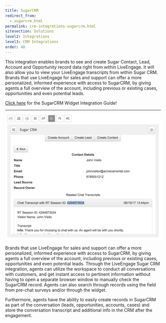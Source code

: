 ```yaml
---
title: SugarCRM
redirect_from:
  - sugarcrm.html
permalink: crm-integrations-sugarcrm.html
sitesection: Solutions
level2: Integrations
level3: CRM Integrations
order: 40
---
```


This integration enables brands to see and create Sugar Contact, Lead, Account and Opportunity record data right from within LiveEngage. It will also allow you to view your LiveEngage transcripts from within Sugar CRM. Brands that use LiveEngage for sales and support can offer a more personalized, informed experience with access to SugarCRM, by giving agents a full overview of the account, including previous or existing cases, opportunities and even potential leads.

<div class="inntertext configlink"><a href="https://s3-eu-west-1.amazonaws.com/ce-sr/CA/CRM+Integration+Guides/SugarCRM+Integration+Guide.pdf" target="_blank">Click here</a> for the SugarCRM Widget Integration Guide!</div>
<hr class="solutionshr" />

<img src="images/crm1.png" alt="InAppOverview1">


Brands that use LiveEngage for sales and support can offer a more personalized, informed experience with access to SugarCRM, by giving agents a full overview of the account, including previous or existing cases, opportunities and even potential leads. Through the LiveEngage Sugar CRM integration, agents can utilize the workspace to conduct all conversations with customers, and get instant access to pertinent information without having to open a separate browser window to manually check the SugarCRM record. Agents can also search through records using the field from pre-chat surveys and/or through the widget.

Furthermore, agents have the ability to easily create records in SugarCRM as part of the conversation (leads, opportunities, accounts, cases) and store the conversation transcript and additional info in the CRM after the engagement.
